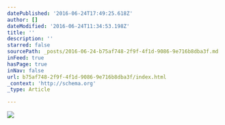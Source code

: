```yaml
---
datePublished: '2016-06-24T17:49:25.618Z'
author: []
dateModified: '2016-06-24T11:34:53.198Z'
title: ''
description: ''
starred: false
sourcePath: _posts/2016-06-24-b75af748-2f9f-4f1d-9086-9e716b8dba3f.md
inFeed: true
hasPage: true
inNav: false
url: b75af748-2f9f-4f1d-9086-9e716b8dba3f/index.html
_context: 'http://schema.org'
_type: Article

---
```

![](https://the-grid-user-content.s3-us-west-2.amazonaws.com/458d3198-e7c9-41b1-b44e-d3f21f73e994.jpg)